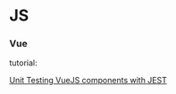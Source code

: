 # JS



### Vue

tutorial:

[Unit Testing VueJS components with JEST](https://www.youtube.com/watch?v=TZj60NV70QA)

